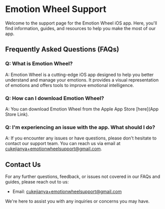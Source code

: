 # Emotion Wheel Support

Welcome to the support page for the Emotion Wheel iOS app. Here, you'll find information, guides, and resources to help you make the most of our app.

## Frequently Asked Questions (FAQs)

### Q: What is Emotion Wheel?
A: Emotion Wheel is a cutting-edge iOS app designed to help you better understand and manage your emotions. It provides a visual representation of emotions and offers tools to improve emotional intelligence.

### Q: How can I download Emotion Wheel?
A: You can download Emotion Wheel from the Apple App Store [here](App Store Link).

### Q: I'm experiencing an issue with the app. What should I do?
A: If you encounter any issues or have questions, please don't hesitate to contact our support team. You can reach us via email at [cukejianya+emotionwheelsupport@gmail.com](mailto:cukejianya+emotionwheelsupport@gmail.com).


## Contact Us

For any further questions, feedback, or issues not covered in our FAQs and guides, please reach out to us:

- Email: [cukejianya+emotionwheelsupport@gmail.com](mailto:cukejianya+emotionwheelsupport@gmail.com)

We're here to assist you with any inquiries or concerns you may have.
